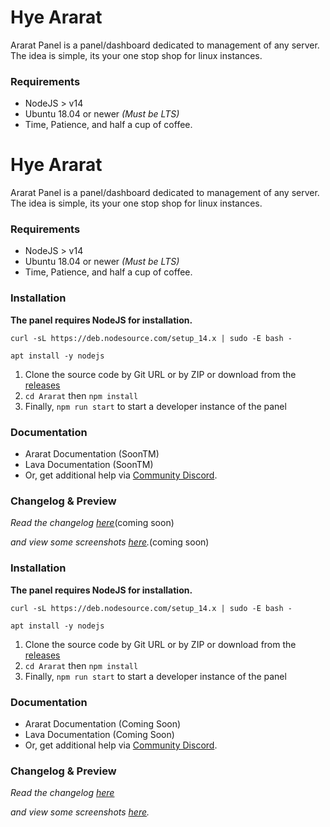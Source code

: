 # Hye Ararat

Ararat Panel is a panel/dashboard dedicated to management of any server. The idea is simple, its your one stop shop for linux instances.

### Requirements

- NodeJS > v14
- Ubuntu 18.04 or newer _(Must be LTS)_
- Time, Patience, and half a cup of coffee.

# Hye Ararat

Ararat Panel is a panel/dashboard dedicated to management of any server. The idea is simple, its your one stop shop for linux instances.

### Requirements

- NodeJS > v14
- Ubuntu 18.04 or newer _(Must be LTS)_
- Time, Patience, and half a cup of coffee.

### Installation

**The panel requires NodeJS for installation.**

```
curl -sL https://deb.nodesource.com/setup_14.x | sudo -E bash -
```

```
apt install -y nodejs
```

1. Clone the source code by Git URL or by ZIP or download from the [releases](https://github.com/Hye-Organization/Ararat/releases)
2. `cd Ararat` then `npm install`
3. Finally, `npm run start` to start a developer instance of the panel

### Documentation

- Ararat Documentation (SoonTM)
- Lava Documentation (SoonTM)
- Or, get additional help via [Community Discord](https://discord.gg/9HTSYDv58N).

### Changelog & Preview

_Read the changelog [here]()_(coming soon)

_and view some screenshots [here]()._(coming soon)

### Installation

**The panel requires NodeJS for installation.**

```
curl -sL https://deb.nodesource.com/setup_14.x | sudo -E bash -
```

```
apt install -y nodejs
```

1. Clone the source code by Git URL or by ZIP or download from the [releases](https://github.com/Hye-Organization/Ararat/releases)
2. `cd Ararat` then `npm install`
3. Finally, `npm run start` to start a developer instance of the panel

### Documentation

- Ararat Documentation (Coming Soon)
- Lava Documentation (Coming Soon)
- Or, get additional help via [Community Discord](https://discord.gg/9HTSYDv58N).

### Changelog & Preview

_Read the changelog [here]()_

_and view some screenshots [here]()._
